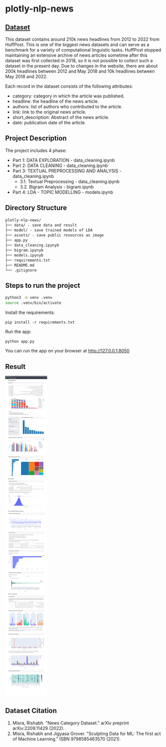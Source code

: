 # plotly-nlp-news

## [Dataset](https://www.kaggle.com/datasets/rmisra/news-category-dataset/code?datasetId=32526&sortBy=voteCount)

This dataset contains around 210k news headlines from 2012 to 2022 from HuffPost. This is one of the biggest news datasets and can serve as a benchmark for a variety of computational linguistic tasks. HuffPost stopped maintaining an extensive archive of news articles sometime after this dataset was first collected in 2018, so it is not possible to collect such a dataset in the present day. Due to changes in the website, there are about 200k headlines between 2012 and May 2018 and 10k headlines between May 2018 and 2022.

Each record in the dataset consists of the following attributes:

- category: category in which the article was published.
- headline: the headline of the news article.
- authors: list of authors who contributed to the article.
- link: link to the original news article.
- short_description: Abstract of the news article.
- date: publication date of the article.

## Project Description

The project includes 4 phase:
- Part 1: DATA EXPLORATION - data_cleaning.ipynb
- Part 2: DATA CLEANING - data_cleaning.ipynb
- Part 3: TEXTUAL PREPROCESSING AND ANALYSIS - data_cleaning.ipynb
  - 3.1. Textual Preprocessing - data_cleaning.ipynb
  - 3.2. Bigram Analysis - bigram.ipynb
- Part 4: LDA - TOPIC MODELLING - models.ipynb

## Directory Structure
```
plotly-nlp-news/
├── data/ - save data and result
├── model/ - save trained models of LDA
├── assets/ - save public resources as image
├── app.py
├── data_cleaning.ipynyb
├── bigram.ipynyb
├── models.ipynyb
├── requirements.txt
├── README.md
└── .gitignore
```

## Steps to run the project

```bash
python3 -m venv .venv
source .venv/bin/activate
```

Install the requirements:

```
pip install -r requirements.txt
```

Run the app:

```
python app.py
```

You can run the app on your browser at http://127.0.0.1:8050

## Result

!['screenshot'](assets/screenshot.png 'screenshot')

## Dataset Citation

1. Misra, Rishabh. "News Category Dataset." arXiv preprint arXiv:2209.11429 (2022).
2. Misra, Rishabh and Jigyasa Grover. "Sculpting Data for ML: The first act of Machine Learning." ISBN 9798585463570 (2021).
